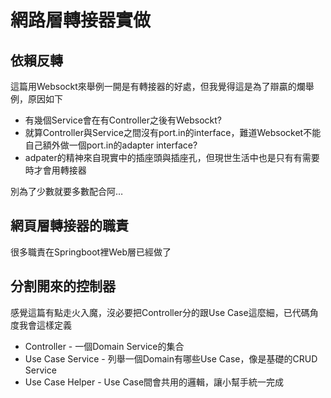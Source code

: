 # 網路層轉接器實做

## 依賴反轉
這篇用Websockt來舉例一開是有轉接器的好處，但我覺得這是為了辯贏的爛舉例，原因如下

* 有幾個Service會在有Controller之後有Websockt? 
* 就算Controller與Service之間沒有port.in的interface，難道Websocket不能自己額外做一個port.in的adapter interface? 
* adpater的精神來自現實中的插座頭與插座孔，但現世生活中也是只有有需要時才會用轉接器

別為了少數就要多數配合阿…

## 網頁層轉接器的職責
很多職責在Springboot裡Web層已經做了

## 分割開來的控制器
感覺這篇有點走火入魔，沒必要把Controller分的跟Use Case這麼細，已代碼角度我會這樣定義
* Controller - 一個Domain Service的集合 
* Use Case Service - 列舉一個Domain有哪些Use Case，像是基礎的CRUD Service 
* Use Case Helper - Use Case間會共用的邏輯，讓小幫手統一完成